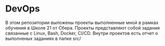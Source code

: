 # DevOps
В этом репозитории выложены проекты выполненные мной в рамках обучения в Школе 21 от Сбера.
Проекты представляют собой задания связанные с Linux, Bash, Docker, CI/CD.
Внутри проектов есть отчет о выполненых заданиях в папке src/
